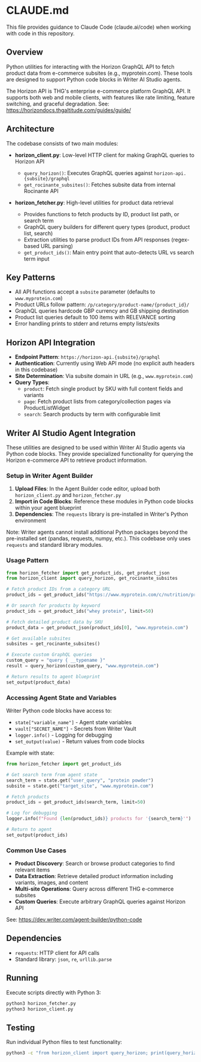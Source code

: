 # CLAUDE.md

This file provides guidance to Claude Code (claude.ai/code) when working with code in this repository.

## Overview

Python utilities for interacting with the Horizon GraphQL API to fetch product data from e-commerce subsites (e.g., myprotein.com). These tools are designed to support Python code blocks in Writer AI Studio agents.

The Horizon API is THG's enterprise e-commerce platform GraphQL API. It supports both web and mobile clients, with features like rate limiting, feature switching, and graceful degradation. See: https://horizondocs.thgaltitude.com/guides/guide/

## Architecture

The codebase consists of two main modules:

- **horizon_client.py**: Low-level HTTP client for making GraphQL queries to Horizon API
  - `query_horizon()`: Executes GraphQL queries against `horizon-api.{subsite}/graphql`
  - `get_rocinante_subsites()`: Fetches subsite data from internal Rocinante API

- **horizon_fetcher.py**: High-level utilities for product data retrieval
  - Provides functions to fetch products by ID, product list path, or search term
  - GraphQL query builders for different query types (product, product list, search)
  - Extraction utilities to parse product IDs from API responses (regex-based URL parsing)
  - `get_product_ids()`: Main entry point that auto-detects URL vs search term input

## Key Patterns

- All API functions accept a `subsite` parameter (defaults to `www.myprotein.com`)
- Product URLs follow pattern: `/p/category/product-name/{product_id}/`
- GraphQL queries hardcode GBP currency and GB shipping destination
- Product list queries default to 100 items with RELEVANCE sorting
- Error handling prints to stderr and returns empty lists/exits

## Horizon API Integration

- **Endpoint Pattern**: `https://horizon-api.{subsite}/graphql`
- **Authentication**: Currently using Web API mode (no explicit auth headers in this codebase)
- **Site Determination**: Via subsite domain in URL (e.g., `www.myprotein.com`)
- **Query Types**:
  - `product`: Fetch single product by SKU with full content fields and variants
  - `page`: Fetch product lists from category/collection pages via ProductListWidget
  - `search`: Search products by term with configurable limit

## Writer AI Studio Agent Integration

These utilities are designed to be used within Writer AI Studio agents via Python code blocks. They provide specialized functionality for querying the Horizon e-commerce API to retrieve product information.

### Setup in Writer Agent Builder

1. **Upload Files**: In the Agent Builder code editor, upload both `horizon_client.py` and `horizon_fetcher.py`
2. **Import in Code Blocks**: Reference these modules in Python code blocks within your agent blueprint
3. **Dependencies**: The `requests` library is pre-installed in Writer's Python environment

Note: Writer agents cannot install additional Python packages beyond the pre-installed set (pandas, requests, numpy, etc.). This codebase only uses `requests` and standard library modules.

### Usage Pattern

```python
from horizon_fetcher import get_product_ids, get_product_json
from horizon_client import query_horizon, get_rocinante_subsites

# Fetch product IDs from a category URL
product_ids = get_product_ids("https://www.myprotein.com/c/nutrition/protein/whey-protein/")

# Or search for products by keyword
product_ids = get_product_ids("whey protein", limit=50)

# Fetch detailed product data by SKU
product_data = get_product_json(product_ids[0], "www.myprotein.com")

# Get available subsites
subsites = get_rocinante_subsites()

# Execute custom GraphQL queries
custom_query = "query { __typename }"
result = query_horizon(custom_query, "www.myprotein.com")

# Return results to agent blueprint
set_output(product_data)
```

### Accessing Agent State and Variables

Writer Python code blocks have access to:
- `state["variable_name"]` - Agent state variables
- `vault["SECRET_NAME"]` - Secrets from Writer Vault
- `logger.info()` - Logging for debugging
- `set_output(value)` - Return values from code blocks

Example with state:
```python
from horizon_fetcher import get_product_ids

# Get search term from agent state
search_term = state.get("user_query", "protein powder")
subsite = state.get("target_site", "www.myprotein.com")

# Fetch products
product_ids = get_product_ids(search_term, limit=50)

# Log for debugging
logger.info(f"Found {len(product_ids)} products for '{search_term}'")

# Return to agent
set_output(product_ids)
```

### Common Use Cases

- **Product Discovery**: Search or browse product categories to find relevant items
- **Data Extraction**: Retrieve detailed product information including variants, images, and content
- **Multi-site Operations**: Query across different THG e-commerce subsites
- **Custom Queries**: Execute arbitrary GraphQL queries against Horizon API

See: https://dev.writer.com/agent-builder/python-code

## Dependencies

- `requests`: HTTP client for API calls
- Standard library: `json`, `re`, `urllib.parse`

## Running

Execute scripts directly with Python 3:
```bash
python3 horizon_fetcher.py
python3 horizon_client.py
```

## Testing

Run individual Python files to test functionality:
```bash
python3 -c "from horizon_client import query_horizon; print(query_horizon('query { __typename }', 'www.myprotein.com'))"
```
